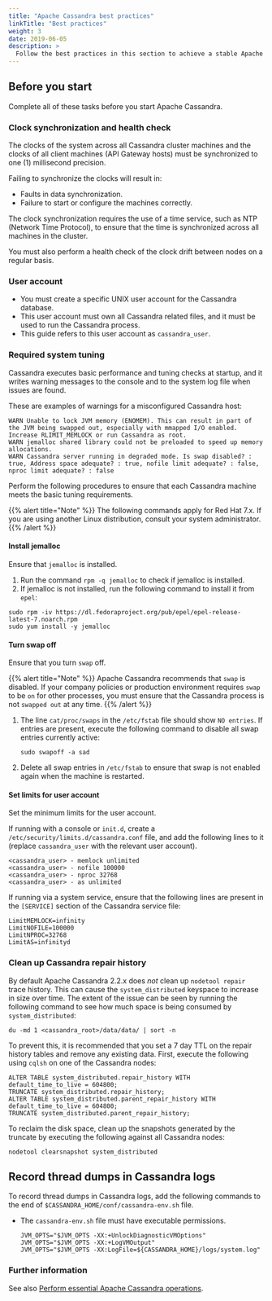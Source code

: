 ```yaml
---
title: "Apache Cassandra best practices"
linkTitle: "Best practices"
weight: 3
date: 2019-06-05
description: >
  Follow the best practices in this section to achieve a stable Apache Cassandra environment, and to prevent data integrity and performance issues.
---
```

## Before you start

Complete all of these tasks before you start Apache Cassandra.

### Clock synchronization and health check

The clocks of the system across all Cassandra cluster machines and the clocks of all client machines (API Gateway hosts) must be synchronized to one (1) millisecond precision.

Failing to synchronize the clocks will result in:

- Faults in data synchronization.
- Failure to start or configure the machines correctly.

The clock synchronization requires the use of a time service, such as NTP (Network Time Protocol), to ensure that the time is synchronized across all machines in the cluster.

You must also perform a health check of the clock drift between nodes on a regular basis.

### User account

- You must create a specific UNIX user account for the Cassandra database.
- This user account must own all Cassandra related files, and it must be used to run the Cassandra process.
- This guide refers to this user account as `cassandra_user`.

### Required system tuning

Cassandra executes basic performance and tuning checks at startup, and it writes warning messages to the console and to the system log file when issues are found.

These are examples of warnings for a misconfigured Cassandra host:

  ```
  WARN Unable to lock JVM memory (ENOMEM). This can result in part of the JVM being swapped out, especially with mmapped I/O enabled. Increase RLIMIT_MEMLOCK or run Cassandra as root.
  WARN jemalloc shared library could not be preloaded to speed up memory allocations.
  WARN Cassandra server running in degraded mode. Is swap disabled? : true, Address space adequate? : true, nofile limit adequate? : false, nproc limit adequate? : false
  ```

Perform the following procedures to ensure that each Cassandra machine meets the basic tuning requirements.

{{% alert title="Note" %}}
The following commands apply for Red Hat 7.x. If you are using another Linux distribution, consult your system administrator.
{{% /alert %}}

#### Install jemalloc

Ensure that `jemalloc` is installed.

1. Run the command `rpm -q jemalloc` to check if jemalloc is installed.
2. If jemalloc is not installed, run the following command to install it from `epel`:

  ```
  sudo rpm -iv https://dl.fedoraproject.org/pub/epel/epel-release-latest-7.noarch.rpm
  sudo yum install -y jemalloc
  ```

#### Turn swap off

Ensure that you turn `swap` off.

{{% alert title="Note" %}}
Apache Cassandra recommends that `swap` is disabled. If your company policies or production environment requires `swap` to be `on` for other processes, you must ensure that the Cassandra process is not `swapped out` at any time.
{{% /alert %}}

1. The line `cat/proc/swaps` in the `/etc/fstab` file should show `NO entries`. If entries are present, execute the following command to disable all swap entries currently active:

    ```
    sudo swapoff -a sad
    ```

2. Delete all swap entries in `/etc/fstab` to ensure that swap is not enabled again when the machine is restarted.

#### Set limits for user account

Set the minimum limits for the user account.

If running with a console or `init.d`, create a `/etc/security/limits.d/cassandra.conf` file, and add the following lines to it (replace `cassandra_user` with the relevant user account).

  ```
  <cassandra_user> - memlock unlimited
  <cassandra_user> - nofile 100000
  <cassandra_user> - nproc 32768
  <cassandra_user> - as unlimited
  ```

If running via a system service, ensure that the following lines are present in the `[SERVICE]` section of the Cassandra service file:

  ```
  LimitMEMLOCK=infinity
  LimitNOFILE=100000
  LimitNPROC=32768
  LimitAS=infinityd
  ```

### <span id="Clean"></span>Clean up Cassandra repair history

By default Apache Cassandra 2.2.x does *not* clean up `nodetool repair` trace history. This can cause the `system_distributed` keyspace to increase in size over time. The extent of the issue can be seen by running the following command to see how much space is being consumed by `system_distributed`:

  ```
  du -md 1 <cassandra_root>/data/data/ | sort -n
  ```

To prevent this, it is recommended that you set a 7 day TTL on the repair history tables and remove any existing data. First, execute the following using `cqlsh` on one of the Cassandra nodes:

  ```cql
  ALTER TABLE system_distributed.repair_history WITH default_time_to_live = 604800;
  TRUNCATE system_distributed.repair_history;
  ALTER TABLE system_distributed.parent_repair_history WITH default_time_to_live = 604800;
  TRUNCATE system_distributed.parent_repair_history;
  ```

To reclaim the disk space, clean up the snapshots generated by the truncate by executing the following against all Cassandra nodes:

  ```
  nodetool clearsnapshot system_distributed
  ```

## Record thread dumps in Cassandra logs

To record thread dumps in Cassandra logs, add the following commands to the end of `$CASSANDRA_HOME/conf/cassandra-env.sh` file.

- The `cassandra-env.sh` file must have executable permissions.

  ```
  JVM_OPTS="$JVM_OPTS -XX:+UnlockDiagnosticVMOptions"
  JVM_OPTS="$JVM_OPTS -XX:+LogVMOutput"
  JVM_OPTS="$JVM_OPTS -XX:LogFile=${CASSANDRA_HOME}/logs/system.log"
  ```

### Further information

See also [Perform essential Apache Cassandra operations](/docs/cass_admin/cassandra_ops/).
